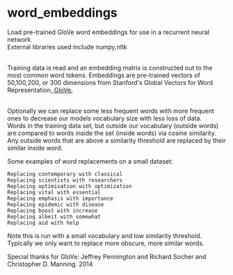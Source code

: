 # word_embeddings

Load pre-trained GloVe word embeddings for use in a recurrent neural network.<br>
External libraries used include numpy,nltk<br><br>

Training data is read and an embedding matrix is constructed out to the most common word tokens. Embeddings are pre-trained vectors of 50,100,200, or 300 dimensions from Stanford's Global Vectors for Word Representation,<a href=https://nlp.stanford.edu/projects/glove/> GloVe.</a><br><br>

Optionally we can replace some less frequent words with more frequent ones to decrease our models vocabulary size with less loss of data.<br>
Words in the training data set, but outside our vocabulary (outside words) are compared to words inside the set (inside words) via cosine similarity.
Any outside words that are above a similarity threshold are replaced by their similar inside word. 

  Some examples of word replacements on a small dataset: 

    Replacing contemporary with classical
    Replacing scientists with researchers
    Replacing optimisation with optimization
    Replacing vital with essential
    Replacing emphasis with importance
    Replacing epidemic with disease
    Replacing boost with increase
    Replacing albeit with somewhat
    Replacing aid with help
       
Note this is run with a small vocabulary and low similarity threshold. Typically we only want to replace more obscure, more similar words.


Special thanks for GloVe: Jeffrey Pennington and Richard Socher and Christopher D. Manning. 2014 
